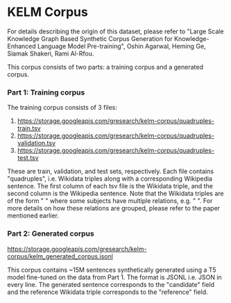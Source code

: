 # KELM Corpus

For details describing the origin of this dataset, please refer to "Large Scale Knowledge Graph Based Synthetic Corpus Generation for Knowledge-Enhanced Language Model Pre-training", Oshin Agarwal, Heming Ge, Siamak Shakeri, Rami Al-Rfou.

This corpus consists of two parts: a training corpus and a generated corpus.

### Part 1: Training corpus

The training corpus consists of 3 files:
1. https://storage.googleapis.com/gresearch/kelm-corpus/quadruples-train.tsv
2. https://storage.googleapis.com/gresearch/kelm-corpus/quadruples-validation.tsv
3. https://storage.googleapis.com/gresearch/kelm-corpus/quadruples-test.tsv

These are train, validation, and test sets, respectively. Each file contains "quadruples", i.e. Wikidata triples along with a corresponding Wikipedia sentence. The first column of each tsv file is the Wikidata triple, and the second column is the Wikipedia sentence. Note that the Wikidata triples are of the form "<subject> <relation> <object>" where some subjects have multiple relations, e.g. "<subject> <relation1> <object1> <relation2> <object2> <relation3> <object3>". For more details on how these relations are grouped, please refer to the paper mentioned earlier.

### Part 2: Generated corpus

https://storage.googleapis.com/gresearch/kelm-corpus/kelm_generated_corpus.jsonl

This corpus contains ~15M sentences synthetically generated using a T5 model fine-tuned on the data from Part 1. The format is JSONL i.e. JSON in every line.  The generated sentence corresponds to the "candidate" field and the reference Wikidata triple corresponds to the "reference" field.
